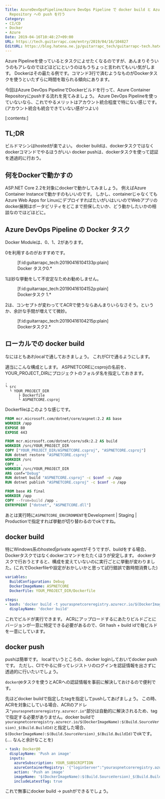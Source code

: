 ```yaml
---
Title: AzureDevOpsPipeline/Azure DevOps Pipeline で docker build と Azure Container
  Repository への push を行う
Category:
- CI/CD
- Docker
- Azure
Date: 2019-04-16T10:48:27+09:00
URL: https://tech.guitarrapc.com/entry/2019/04/16/104827
EditURL: https://blog.hatena.ne.jp/guitarrapc_tech/guitarrapc-tech.hatenablog.com/atom/entry/17680117127034804764
---
```


Azure Pipelineを使っているとタスクによせたくなるのですが、あんまりそういうのもアレなのでほどほどにというのはもうちょっと言われてもいい気がします。
Dockerはその最たる例です。コマンド3行で済むようなものがDockerタスクを使うといたずらに時間を取られる傾向にあります。

今回はAzure DevOps PipelineでDockerビルドを行って、Azure Container Repositoryにpushする流れを見てみましょう。
Azure DevOps Pipelineを使っていないなら、これでやるメリットはアカウント統合程度で特にない感じです。(アカウント統合も統合できていない感がつよい)

[:contents:]

## TL;DR

ビルドマシンはhostedが楽でよい。
docker buildは、dockerタスクではなくdockerコマンドでやるほうがいい
docker pushは、dockerタスクを使って認証を透過的に行おう。

## 何をDockerで動かすの

ASP.NET Core 2.2を対象にdockerで動かしてみましょう。
例えばAzure Container Instanceで動かすのもいいのです。
しかし、containerじゃなくてもAzure Web Apps for LinuxにデプロイすればたいがいはいいのでWebアプリのdocker展開はポータビリティをどこまで担保したいか、どう動かしたいかの相談なのでほどほどに。

## Azure DevOps Pipeline の Docker タスク

Docker Moduleは、0、1、2があります。

0を利用するのがおすすめです。

<figure class="figure-image figure-image-fotolife" title="Docker タスク0.*">[f:id:guitarrapc_tech:20190416104133p:plain]<figcaption>Docker タスク0.*</figcaption></figure>

1は妙な挙動をして不安定なためお勧めしません。

<figure class="figure-image figure-image-fotolife" title="Dockerタスク 1.*">[f:id:guitarrapc_tech:20190416104152p:plain]<figcaption>Dockerタスク 1.*</figcaption></figure>

2は、コンセプトが変わっててACRで使うならあんまりいらなさそう。というか、余計な手間が増えてて微妙。

<figure class="figure-image figure-image-fotolife" title="Dockerタスク2.*">[f:id:guitarrapc_tech:20190416104215p:plain]<figcaption>Dockerタスク2.*</figcaption></figure>

## ローカルでの docker build

なにはともあれlocalで通しておきましょう。
これがCIで通るようにします。

適当にこんな構成とします。
ASPNETCOREにcsprojの名前を、YOUR_PROJECT_DIRにプロジェクトのフォルダ名を指定しておきます。

```
.
└ src
  └ YOUR_PROJECT_DIR
      ├ Dockerfile
      └ ASPNETCORE.csproj
```

Dockerfileはこのような感じです。

```dockerfile
FROM mcr.microsoft.com/dotnet/core/aspnet:2.2 AS base
WORKDIR /app
EXPOSE 80
EXPOSE 443

FROM mcr.microsoft.com/dotnet/core/sdk:2.2 AS build
WORKDIR /src/YOUR_PROJECT_DIR
COPY ["YOUR_PROJECT_DIR/ASPNETCORE.csproj", "ASPNETCORE.csproj"]
RUN dotnet restore "ASPNETCORE.csproj"
WORKDIR /src
COPY . .
WORKDIR /src/YOUR_PROJECT_DIR
ARG conf="Debug"
RUN dotnet build "ASPNETCORE.csproj" -c $conf -o /app
RUN dotnet publish "ASPNETCORE.csproj" -c $conf -o /app

FROM base AS final
WORKDIR /app
COPY --from=build /app .
ENTRYPOINT ["dotnet", "ASPNETCORE.dll"]
```

あとは実行時に`ASPNETCORE_ENVIRONMENT`をDevelopment | Staging | Productionで指定すれば挙動が切り替わるのでokですね。

## docker build

特にWindows系のhosted|private agentがそうですが、buildをする場合、Dockerタスクではなくdockerコマンドをたたくほうが安定します。
dockerタスクで行おうとすると、構成を変えていないのに実行ごとに挙動が変わりました。(これでDockerfileや設定がおかしいかと思って試行錯誤で数時間消費した)

```yaml
variables:
  BuildConfiguration: Debug
  DockerImageName: ASPNETCORE
  DockerFile: YOUR_PROJECT_DIR/Dockerfile

steps:
- bash: 'docker build -t youraspnetcoreregistry.azurecr.io/$(DockerImageName):$(Build.SourceVersion)_$(Build.BuildId) -t $(Registry).azurecr.io/$(DockerImageName):latest -f YOUR_PROJECT_DIR/Dockerfile .'
  displayName: 'docker build'
```

これでビルドが実行できます。
ACRにアップロードするにあたりビルドごとにバージョンが一意に特定できる必要があるので、Git hash + build idで毎ビルドを一意にしています。

## docker push

pushは簡単です。
localでいうところの、docker loginしておいてdocker pushです。
ただし、CIでやるに伴ってレジストリのログインを認証情報を出さずに透過的に行いたいでしょう。

`docker@0`タスクを使うとACRへの認証情報を事前に解決しておけるので便利です。

先ほどdocker buildで指定したtagを指定してpushしてあげましょう。
この時、ACRを対象にしている場合、ACRのアドレス`"youraspnetcoreregistry.azurecr.io"`部分は自動的に解決されるため、tagで指定する必要がありません。docker buildで`youraspnetcoreregistry.azurecr.io/$(DockerImageName):$(Build.SourceVersion)_$(Build.BuildId)`と指定した場合、`$(DockerImageName):$(Build.SourceVersion)_$(Build.BuildId)`でokです。(.... なんと余計なことを)

```yaml
- task: Docker@0
  displayName: 'Push an image'
  inputs:
    azureSubscription: YOUR_SUBSCRIPTION
    azureContainerRegistry: '{"loginServer":"youraspnetcoreregistry.azurecr.io", "id" : "/subscriptions/abcdefg-1234-abcd-56789ghijklmn/resourceGroups/AWESOME-RESOURCE/providers/Microsoft.ContainerRegistry/registries/youraspnetcoreregistry"}'
    action: 'Push an image'
    imageName: '$(DockerImageName):$(Build.SourceVersion)_$(Build.BuildId)'
    includeLatestTag: true
```

これで無事にdocker build -> pushができるでしょう。
